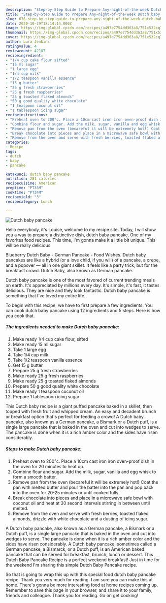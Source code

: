 ```yaml
---
description: "Step-by-Step Guide to Prepare Any-night-of-the-week Dutch baby pancake"
title: "Step-by-Step Guide to Prepare Any-night-of-the-week Dutch baby pancake"
slug: 676-step-by-step-guide-to-prepare-any-night-of-the-week-dutch-baby-pancake
date: 2020-10-29T18:14:14.000Z
image: https://img-global.cpcdn.com/recipes/a497e7754dd363a8/751x532cq70/dutch-baby-pancake-recipe-main-photo.jpg
thumbnail: https://img-global.cpcdn.com/recipes/a497e7754dd363a8/751x532cq70/dutch-baby-pancake-recipe-main-photo.jpg
cover: https://img-global.cpcdn.com/recipes/a497e7754dd363a8/751x532cq70/dutch-baby-pancake-recipe-main-photo.jpg
author: Lura Jenkins
ratingvalue: 4
reviewcount: 42187
recipeingredient:
- "1/4 cup cake flour sifted"
- "15 ml sugar"
- "1 large egg"
- "1/4 cup milk"
- "1/2 teaspoon vanilla essence"
- "15 g butter"
- "25 g fresh strawberries"
- "25 g fresh raspberries"
- "25 g toasted flaked almonds"
- "50 g good quality white chocolate"
- "1 teaspoon coconut oil"
- "1 tablespoon icing sugar"
recipeinstructions:
- "Preheat oven to 200°c. Place a 10cm cast iron iron oven-proof dish in the oven for 20 minutes to heat up."
- "Combine flour and sugar. Add the milk, sugar, vanilla and egg whisk to form a smooth batter."
- "Remove pan from the oven (becareful it will be extremely hot!) Coat the pan with melted butter and pour the batter into the pan and pop back into the oven for 20-25 minutes or until cooked fully."
- "Break chocolate into pieces and place in a microwave safe bowl with coconut oil and heat at 30 second intervals stirring in between until melted."
- "Remove from the oven and serve with fresh berries, toasted flaked almonds, drizzle with white chocolate and a dusting of icing sugar."
categories:
- Recipe
tags:
- dutch
- baby
- pancake

katakunci: dutch baby pancake 
nutrition: 281 calories
recipecuisine: American
preptime: "PT33M"
cooktime: "PT34M"
recipeyield: "3"
recipecategory: Lunch

---
```



![Dutch baby pancake](https://img-global.cpcdn.com/recipes/a497e7754dd363a8/751x532cq70/dutch-baby-pancake-recipe-main-photo.jpg)

Hello everybody, it's Louise, welcome to my recipe site. Today, I will show you a way to prepare a distinctive dish, dutch baby pancake. One of my favorites food recipes. This time, I'm gonna make it a little bit unique. This will be really delicious.

Blueberry Dutch Baby - German Pancake - Food Wishes. Dutch baby pancakes are like a hybrid (or a love child, if you will) of a pancake, a crepe, and a popover — all in one giant skillet. It feels like a party trick, but for the breakfast crowd. Dutch Baby, also known as German pancake.

Dutch baby pancake is one of the most favored of current trending meals on earth. It's appreciated by millions every day. It's simple, it's fast, it tastes delicious. They are nice and they look fantastic. Dutch baby pancake is something that I've loved my entire life.


To begin with this recipe, we have to first prepare a few ingredients. You can cook dutch baby pancake using 12 ingredients and 5 steps. Here is how you cook that.

<!--inarticleads1-->

##### The ingredients needed to make Dutch baby pancake:

1. Make ready 1/4 cup cake flour, sifted
1. Make ready 15 ml sugar
1. Take 1 large egg
1. Take 1/4 cup milk
1. Take 1/2 teaspoon vanilla essence
1. Get 15 g butter
1. Prepare 25 g fresh strawberries
1. Make ready 25 g fresh raspberries
1. Make ready 25 g toasted flaked almonds
1. Prepare 50 g good quality white chocolate
1. Make ready 1 teaspoon coconut oil
1. Prepare 1 tablespoon icing sugar


This Dutch baby recipe is a giant puffed pancake baked in a skillet, then topped with fresh fruit and whipped cream. An easy and decadent brunch or breakfast option that&#39;s perfect for feeding a crowd! A Dutch baby pancake, also known as a German pancake, a Bismark or a Dutch puff, is a single large pancake that is baked in the oven and cut into wedges to serve. The pancake is done when it is a rich amber color and the sides have risen considerably. 

<!--inarticleads2-->

##### Steps to make Dutch baby pancake:

1. Preheat oven to 200°c. Place a 10cm cast iron iron oven-proof dish in the oven for 20 minutes to heat up.
1. Combine flour and sugar. Add the milk, sugar, vanilla and egg whisk to form a smooth batter.
1. Remove pan from the oven (becareful it will be extremely hot!) Coat the pan with melted butter and pour the batter into the pan and pop back into the oven for 20-25 minutes or until cooked fully.
1. Break chocolate into pieces and place in a microwave safe bowl with coconut oil and heat at 30 second intervals stirring in between until melted.
1. Remove from the oven and serve with fresh berries, toasted flaked almonds, drizzle with white chocolate and a dusting of icing sugar.


A Dutch baby pancake, also known as a German pancake, a Bismark or a Dutch puff, is a single large pancake that is baked in the oven and cut into wedges to serve. The pancake is done when it is a rich amber color and the sides have risen considerably. A Dutch baby pancake, sometimes called a German pancake, a Bismarck, or a Dutch puff, is an American baked pancake that can be served for breakfast, brunch, lunch or dessert. This Dutch Baby Pancake Recipe is a perfect weekend breakfast! Just in time for the weekend I&#39;m sharing this simple Dutch Baby Pancake recipe. 

So that is going to wrap this up with this special food dutch baby pancake recipe. Thank you very much for reading. I am sure you can make this at home. There's gonna be more interesting food at home recipes coming up. Remember to save this page in your browser, and share it to your family, friends and colleague. Thank you for reading. Go on get cooking!

